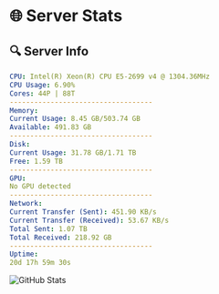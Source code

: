 # 🌐 Server Stats
## 🔍 Server Info
```yaml
CPU: Intel(R) Xeon(R) CPU E5-2699 v4 @ 1304.36MHz
CPU Usage: 6.90%
Cores: 44P | 88T
-----------------------------------
Memory:
Current Usage: 8.45 GB/503.74 GB
Available: 491.83 GB
-----------------------------------
Disk:
Current Usage: 31.78 GB/1.71 TB
Free: 1.59 TB
-----------------------------------
GPU:
No GPU detected
-----------------------------------
Network:
Current Transfer (Sent): 451.90 KB/s
Current Transfer (Received): 53.67 KB/s
Total Sent: 1.07 TB
Total Received: 218.92 GB
-----------------------------------
Uptime:
20d 17h 59m 30s
```
![GitHub Stats](https://img.shields.io/badge/Updated-2025-05-10_11:08:18-blue)
